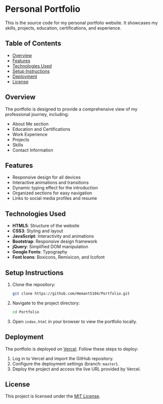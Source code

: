 # Personal Portfolio

This is the source code for my personal portfolio website. It showcases my skills, projects, education, certifications, and experience.

## Table of Contents
- [Overview](#overview)
- [Features](#features)
- [Technologies Used](#technologies-used)
- [Setup Instructions](#setup-instructions)
- [Deployment](#deployment)
- [License](#license)

## Overview
The portfolio is designed to provide a comprehensive view of my professional journey, including:
- About Me section
- Education and Certifications
- Work Experience
- Projects
- Skills
- Contact Information

## Features
- Responsive design for all devices
- Interactive animations and transitions
- Dynamic typing effect for the introduction
- Organized sections for easy navigation
- Links to social media profiles and resume

## Technologies Used
- **HTML5**: Structure of the website
- **CSS3**: Styling and layout
- **JavaScript**: Interactivity and animations
- **Bootstrap**: Responsive design framework
- **jQuery**: Simplified DOM manipulation
- **Google Fonts**: Typography
- **Font Icons**: Boxicons, Remixicon, and Icofont

## Setup Instructions
1. Clone the repository:
   ```bash
   git clone https://github.com/Hemant5104/Portfolio.git
   ```
2. Navigate to the project directory:
   ```bash
   cd Portfolio
   ```
3. Open `index.html` in your browser to view the portfolio locally.

## Deployment
The portfolio is deployed on [Vercel](https://vercel.com/). Follow these steps to deploy:
1. Log in to Vercel and import the GitHub repository.
2. Configure the deployment settings (branch: `master`).
3. Deploy the project and access the live URL provided by Vercel.

## License
This project is licensed under the [MIT License](LICENSE).

